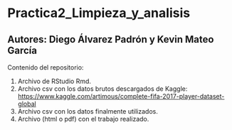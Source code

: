 # Practica2_Limpieza_y_analisis
## Autores: Diego Álvarez Padrón y Kevin Mateo García

Contenido del repositorio:
1. Archivo de RStudio Rmd.
2. Archivo csv con los datos brutos descargados de Kaggle: https://www.kaggle.com/artimous/complete-fifa-2017-player-dataset-global
3. Archivo csv con los datos finalmente utilizados.
4. Archivo (html o pdf) con el trabajo realizado.
